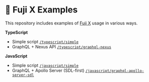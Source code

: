 # 👾 Fuji X Examples

This repository includes examples of [Fuji X](https://fujix.io) usage in various ways.

**TypeScript**

- Simple script [`/typescript/simple`](https://github.com/fujix-io/fujix-examples/tree/master/typescript/simple)
- GraphQL + Nexus API [`/typescript/graphql-nexus`](https://github.com/fujix-io/fujix-examples/tree/master/typescript/graphql-nexus)

**JavaScript**

- Simple script [`/javascript/simple`](https://github.com/fujix-io/fujix-examples/tree/master/javascript/simple)
- GraphQL + Apollo Server (SDL-first) [`/javascript/graphql-apollo-server-sdl`](https://github.com/fujix-io/fujix-examples/tree/master/javascript/graphql-apollo-server-sdl)

